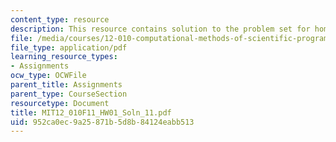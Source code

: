 ```yaml
---
content_type: resource
description: This resource contains solution to the problem set for homework01.
file: /media/courses/12-010-computational-methods-of-scientific-programming-fall-2011/952ca0ec9a25871b5d8b84124eabb513_MIT12_010F11_HW01_Soln_11.pdf
file_type: application/pdf
learning_resource_types:
- Assignments
ocw_type: OCWFile
parent_title: Assignments
parent_type: CourseSection
resourcetype: Document
title: MIT12_010F11_HW01_Soln_11.pdf
uid: 952ca0ec-9a25-871b-5d8b-84124eabb513
---
```

